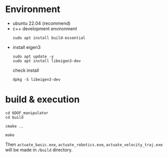 # Environment
* ubuntu 22.04 (recommend)
* c++ development environment
  ```
  sudo apt install build-essential
  ```
* install eigen3
  ```
  sudo apt update -y
  sudo apt install libeigen3-dev
  ```
  check install
  ```
  dpkg -S libeigen3-dev
  ```

# build & execution
```
cd 6DOF_manipulator
cd build
```
```
cmake ..
```
```
make
```
Then ```actuate_basic.exe```, ```actuate_robotics.exe```, ```actuate_velocity_traj.exe``` will be made in ```/build``` directory.
